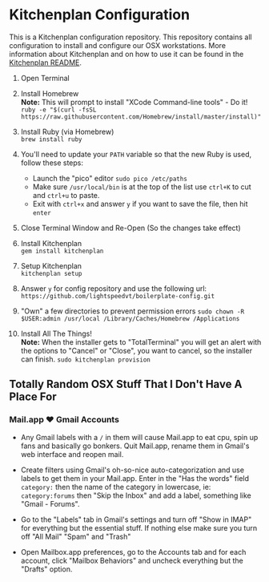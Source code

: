 # Kitchenplan Configuration

This is a Kitchenplan configuration repository. This repository contains all configuration to install and configure our OSX workstations. More information about Kitchenplan and on how to use it can be found in the [Kitchenplan README](https://github.com/kitchenplan/kitchenplan).

1. Open Terminal

1. Install Homebrew  
**Note:** This will prompt to install "XCode Command-line tools" - Do it!  
`ruby -e "$(curl -fsSL https://raw.githubusercontent.com/Homebrew/install/master/install)"`

1. Install Ruby (via Homebrew)  
`brew install ruby`

1. You'll need to update your `PATH` variable so that the new Ruby is used, follow these steps:  
    - Launch the "pico" editor `sudo pico /etc/paths`  
    - Make sure `/usr/local/bin` is at the top of the list use `ctrl+K` to cut and `ctrl+u` to paste.  
    - Exit with `ctrl+x` and answer `y` if you want to save the file, then hit `enter`

1. Close Terminal Window and Re-Open (So the changes take effect)

1. Install Kitchenplan  
`gem install kitchenplan`

1. Setup Kitchenplan  
`kitchenplan setup`

1. Answer `y` for config repository and use the following url:  
`https://github.com/lightspeedvt/boilerplate-config.git`

1. "Own" a few directories to prevent permission errors
`sudo chown -R $USER:admin /usr/local /Library/Caches/Homebrew /Applications`

1. Install All The Things!  
**Note:** When the installer gets to "TotalTerminal" you will get an alert with the options to "Cancel" or "Close", you want to cancel, so the installer can finish.
`sudo kitchenplan provision`

## Totally Random OSX Stuff That I Don't Have A Place For

### Mail.app :heart: Gmail Accounts

- Any Gmail labels with a `/` in them will cause Mail.app to eat cpu, spin up fans and basically go bonkers. Quit Mail.app, rename them in Gmail's web interface and reopen mail.

- Create filters using Gmail's oh-so-nice auto-categorization and use labels to get them in your Mail.app. Enter in the "Has the words" field `category:` then the name of the category in lowercase, ie: `category:forums` then "Skip the Inbox" and add a label, something like "Gmail - Forums".

- Go to the "Labels" tab in Gmail's settings and turn off "Show in IMAP" for everything but the essential stuff. If nothing else make sure you turn off "All Mail" "Spam" and "Trash"

- Open Mailbox.app preferences, go to the Accounts tab and for each account, click "Mailbox Behaviors" and uncheck everything but the "Drafts" option.
